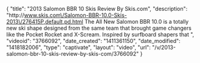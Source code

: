 {
    "title": "2013 Salomon BBR 10 Skis Review By Skis.com",
    "description": "http:\/\/www.skis.com\/Salomon-BBR-10.0-Skis-2013\/276415P,default,pd.html  The All New Salomon BBR 10.0 is a totally new ski shape designed from the same team that brought game changers like the Pocket Rocket and X-Scream. Inspired by surfboard shapers that ",
    "videoid": "3766092",
    "date_created": "1411361150",
    "date_modified": "1418182006",
    "type": "captivate",
    "layout": "video",
    "url": "\/v\/2013-salomon-bbr-10-skis-review-by-skis-com\/3766092"
}